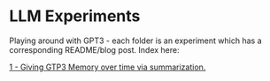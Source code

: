 # LLM Experiments
Playing around with GPT3 - each folder is an experiment which has a corresponding README/blog post. Index here:

[1 - Giving GTP3 Memory over time via summarization.](https://github.com/caesarnine/gpt3-experiments/blob/main/1_memories_via_summarization)